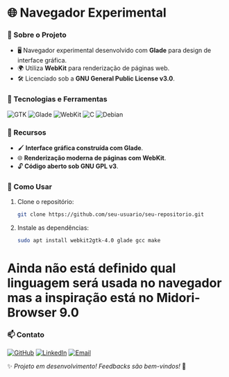 # 🌐 Navegador Experimental

### 📌 Sobre o Projeto

- 🖥️ Navegador experimental desenvolvido com **Glade** para design de interface gráfica.
- 🌍 Utiliza **WebKit** para renderização de páginas web.
- 🛠️ Licenciado sob a **GNU General Public License v3.0**.

### 🚀 Tecnologias e Ferramentas

![GTK](https://img.shields.io/badge/GTK-%23479FCC.svg?style=for-the-badge&logo=gtk&logoColor=white)
![Glade](https://img.shields.io/badge/Glade-%230099CC.svg?style=for-the-badge&logo=gnome&logoColor=white)
![WebKit](https://img.shields.io/badge/WebKit-%235C6BC0.svg?style=for-the-badge&logo=webkit&logoColor=white)
![C](https://img.shields.io/badge/C-%2300599C.svg?style=for-the-badge&logo=c&logoColor=white)
![Debian](https://img.shields.io/badge/Debian-%23A81D33.svg?style=for-the-badge&logo=debian&logoColor=white)

### 📌 Recursos

- 🖌️ **Interface gráfica construída com Glade**.
- 🌐 **Renderização moderna de páginas com WebKit**.
- 🔓 **Código aberto sob GNU GPL v3**.

### 📂 Como Usar

1. Clone o repositório:
   ```sh
   git clone https://github.com/seu-usuario/seu-repositorio.git
   ```
2. Instale as dependências:
   ```sh
   sudo apt install webkit2gtk-4.0 glade gcc make
   ```
# Ainda não está definido qual linguagem será usada no navegador mas a inspiração está no Midori-Browser 9.0

### 📫 Contato

[![GitHub](https://img.shields.io/badge/GitHub-%23121011.svg?style=for-the-badge&logo=github&logoColor=white)](https://github.com/g-horakhty)
[![LinkedIn](https://img.shields.io/badge/LinkedIn-%230077B5.svg?style=for-the-badge&logo=linkedin&logoColor=white)](https://www.linkedin.com/in/gabriel-horakhty-1a182a346)
[![Email](https://img.shields.io/badge/Email-D14836?style=for-the-badge&logo=gmail&logoColor=white)](mailto:dev.os@outlook.com)

✨ *Projeto em desenvolvimento! Feedbacks são bem-vindos!* 🚀
